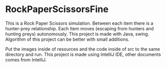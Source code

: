 # RockPaperScissorsFine
This is a Rock Paper Scissors simulation. Between each item there is a hunter-prey relationship. Each Item moves (escaping from hunters and hunting preys) autonomously. This project is made with Java, swing. Algorithm of this project can be better with small additions.

Put the images inside of resources and the code inside of src to the same directory and run.
This project is made using IntelliJ IDE, other documents comes from IntelliJ.
